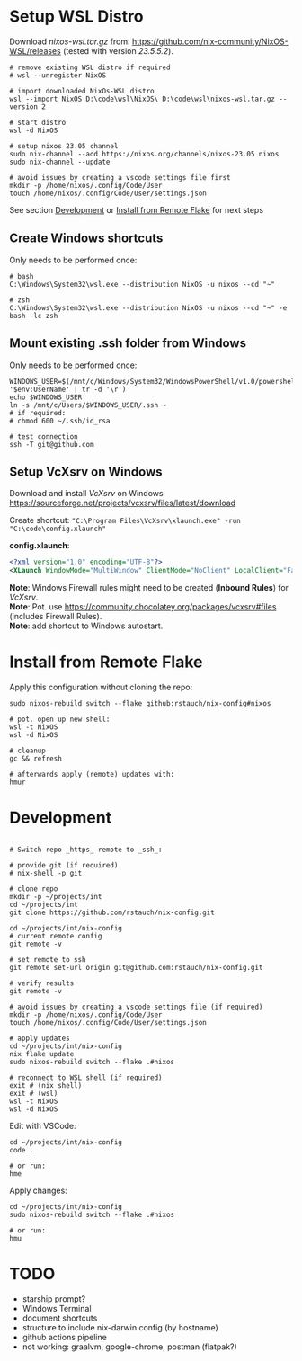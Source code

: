 # Setup WSL Distro

Download _nixos-wsl.tar.gz_ from: https://github.com/nix-community/NixOS-WSL/releases (tested with version _23.5.5.2_).

```
# remove existing WSL distro if required
# wsl --unregister NixOS

# import downloaded NixOs-WSL distro
wsl --import NixOS D:\code\wsl\NixOS\ D:\code\wsl\nixos-wsl.tar.gz --version 2

# start distro
wsl -d NixOS

# setup nixos 23.05 channel
sudo nix-channel --add https://nixos.org/channels/nixos-23.05 nixos
sudo nix-channel --update

# avoid issues by creating a vscode settings file first
mkdir -p /home/nixos/.config/Code/User
touch /home/nixos/.config/Code/User/settings.json
```

See section [Development](#Development) or [Install from Remote Flake](#Install-from-Remote-Flake) for next steps

## Create Windows shortcuts

Only needs to be performed once:

```
# bash
C:\Windows\System32\wsl.exe --distribution NixOS -u nixos --cd "~"

# zsh
C:\Windows\System32\wsl.exe --distribution NixOS -u nixos --cd "~" -e bash -lc zsh
```

## Mount existing .ssh folder from Windows

Only needs to be performed once:

```
WINDOWS_USER=$(/mnt/c/Windows/System32/WindowsPowerShell/v1.0/powershell.exe '$env:UserName' | tr -d '\r')
echo $WINDOWS_USER
ln -s /mnt/c/Users/$WINDOWS_USER/.ssh ~
# if required:
# chmod 600 ~/.ssh/id_rsa

# test connection
ssh -T git@github.com
```

## Setup VcXsrv on Windows

Download and install _VcXsrv_ on Windows https://sourceforge.net/projects/vcxsrv/files/latest/download

Create shortcut: `"C:\Program Files\VcXsrv\xlaunch.exe" -run "C:\code\config.xlaunch"`

**config.xlaunch**:

```xml
<?xml version="1.0" encoding="UTF-8"?>
<XLaunch WindowMode="MultiWindow" ClientMode="NoClient" LocalClient="False" Display="-1" LocalProgram="xcalc" RemoteProgram="xterm" RemotePassword="" PrivateKey="" RemoteHost="" RemoteUser="" XDMCPHost="" XDMCPBroadcast="False" XDMCPIndirect="False" Clipboard="True" ClipboardPrimary="False" ExtraParams="" Wgl="False" DisableAC="True" XDMCPTerminate="False"/>
```

**Note**: Windows Firewall rules might need to be created (**Inbound Rules**) for _VcXsrv_.<BR/>
**Note**: Pot. use https://community.chocolatey.org/packages/vcxsrv#files (includes Firewall Rules).<BR/>
**Note**: add shortcut to Windows autostart.

# Install from Remote Flake

Apply this configuration without cloning the repo:

```
sudo nixos-rebuild switch --flake github:rstauch/nix-config#nixos

# pot. open up new shell:
wsl -t NixOS
wsl -d NixOS

# cleanup
gc && refresh

# afterwards apply (remote) updates with:
hmur
```

# Development

```

# Switch repo _https_ remote to _ssh_:

# provide git (if required)
# nix-shell -p git

# clone repo
mkdir -p ~/projects/int
cd ~/projects/int
git clone https://github.com/rstauch/nix-config.git

cd ~/projects/int/nix-config
# current remote config
git remote -v

# set remote to ssh
git remote set-url origin git@github.com:rstauch/nix-config.git

# verify results
git remote -v

# avoid issues by creating a vscode settings file (if required)
mkdir -p /home/nixos/.config/Code/User
touch /home/nixos/.config/Code/User/settings.json

# apply updates
cd ~/projects/int/nix-config
nix flake update
sudo nixos-rebuild switch --flake .#nixos

# reconnect to WSL shell (if required)
exit # (nix shell)
exit # (wsl)
wsl -t NixOS
wsl -d NixOS
```

Edit with VSCode:

```
cd ~/projects/int/nix-config
code .

# or run:
hme
```

Apply changes:

```
cd ~/projects/int/nix-config
sudo nixos-rebuild switch --flake .#nixos

# or run:
hmu
```

# TODO

- starship prompt?
- Windows Terminal
- document shortcuts
- structure to include nix-darwin config (by hostname)
- github actions pipeline
- not working: graalvm, google-chrome, postman (flatpak?)
